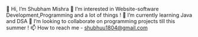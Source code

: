 👋 Hi, I’m Shubham Mishra
👀 I’m interested in Website-software Development,Programming and a lot of things !
🌱 I’m currently learning Java and DSA
💞️ I’m looking to collaborate on programming projects till this summer !
📫 How to reach me - shubhuu1804@gmail.com
